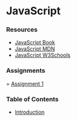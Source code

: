# JavaScript

### Resources
- [JavaScript Book](https://1drv.ms/b/s!AmZJMrBsKhiOh8UDJDRDATZCy9M9VA?e=nbPyH9)
- [JavaScript MDN](https://developer.mozilla.org/en-US/docs/Learn/JavaScript)
- [JavaScript W3Schools](https://www.w3schools.com/js/default.asp)


### Assignments

= [Assignment 1](https://classroom.github.com/a/nnrg5g1k)


### Table of Contents
- [Introduction](./docs/introduction.md)